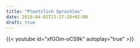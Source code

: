 ```yaml
---
title: "Ploetzlich Sprachlos"
date: 2018-04-02T21:17:28+02:00
draft: true
---
```


{{< youtube id="xfGOm-oCS9k" autoplay="true" >}}